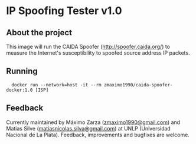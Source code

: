 
# IP Spoofing Tester v1.0

## About the project

This image will run the CAIDA Spoofer (http://spoofer.caida.org/) to measure the Internet's
susceptibility to spoofed source address IP packets.

## Running

```
  docker run --network=host -it --rm zmaximo1990/caida-spoofer-docker:1.0 [ISP]
```

## Feedback

Currently maintained by Máximo Zarza (zmaximo1990@gmail.com) and Matias Silve (matiasnicolas.silva@gmail.com)
at UNLP (Universidad Nacional de La Plata).
Feedback, improvements and bugfixes are welcome.
